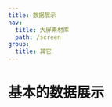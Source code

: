 ```yaml
---
title: 数据展示
nav:
  title: 大屏素材库
  path: /screen
group:
  title: 其它
---
```


# 基本的数据展示

<code src="../../../example/DataShowDemo/demo1.tsx" background="#040727">
